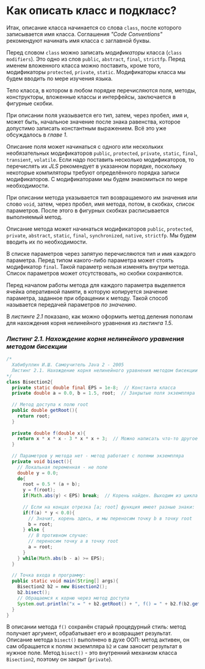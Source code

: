 # Как описать класс и подкласс?
Итак, описание класса начинается со слова `class`, после которого записывается имя класса. Соглашения *"Code Conventions"* рекомендуют начинать имя класса с заглавной буквы.

Перед словом `class` можно записать *модификаторы* класса (`class modifiers`). Это одно из слов `public`, `abstract`, `final`, `strictfp`. Перед именем вложенного класса можно поставить, кроме того, модификаторы `protected`, `private`, `static`. Модификаторы класса мы будем вводить по мере изучения языка.

Тело класса, в котором в любом порядке перечисляются поля, методы, конструкторы, вложенные классы и интерфейсы, заключается в фигурные скобки.

При описании поля указывается его тип, затем, через пробел, имя и, может быть, начальное значение после знака равенства, которое допустимо записать константным выражением. Всё это уже обсуждалось в *главе 1*.

Описание поля может начинаться с одного или нескольких необязательных модификаторов `public`, `protected`, `private`, `static`, `final`, `transient`, `volatile`. Если надо поставить несколько модификаторов, то перечислять их *JLS* рекомендует в указанном порядке, поскольку некоторые компиляторы требуют определённого порядка записи модификаторов. С модификаторами мы будем знакомиться по мере необходимости.

При описании метода указывается тип возвращаемого им значения или слово `void`, затем, через пробел, имя метода, потом, в скобках, список параметров. После этого в фигурных скобках расписывается выполняемый метод.

Описание метода может начинаться модификаторов `public`, `protected`, `private`, `abstract`, `static`, `final`, `synchronized`, `native`, `strictfp`. Мы будем вводить их по необходимости.

В списке параметров через запятую перечисляются тип и имя каждого параметра. Перед типом какого-либо параметра может стоять модификатор `final`. Такой параметр нельзя изменять внутри метода. Список параметров может отсутствовать, но скобки сохраняются.

Перед началом работы метода для каждого параметра выделяется ячейка оперативной памяти, в которую копируется значение параметра, заданное при обращении к методу. Такой способ называется передачей параметров *по значению*.

В _листинге 2.1_ показано, как можно оформить метод деления пополам для нахождения корня нелинейного уравнения из _листинга 1.5_.

### _Листинг 2.1. Нахождение корня нелинейного уравнения методом бисекции_
```java
/*
  Хабибуллин И.Ш. Самоучитель Java 2 - 2005
  Листинг 2.1. Нахождение корня нелинейного уравнения методом бисекции - стр. 78
*/
class Bisection2{
  private static double final EPS = 1e-8;  // Константа класса
  private double a = 0.0, b = 1.5, root;  // Закрытые поля экземпляра
  
  // Метод доступа к полю root
  public double getRoot(){
    return root;
  }
  
  private double f(double x){
    return x * x * x - 3 * x * x + 3;  // Можно написать что-то другое
  }
  
  // Параметров у метода нет - метод работает с полями экземпляра
  private void bisect(){
    // Локальная переменная - не поле
    double y = 0.0;
    do{
      root = 0.5 * (a + b);
      y = f(root);
      if(Math.abs(y) < EPS) break;  // Корень найден. Выходим из цикла
      
      // Если на концах отрезка [a; root] функция имеет разные знаки:
      if(f(a) * y < 0.0){
        // Значит, корень здесь, и мы переносим точку b в точку root
        b = root;
      } else {
        // В противном случае:
        // переносим точку a в точку root
        a = root;
      }
    } while(Math.abs(b - a) >= EPS);
  }
  
  // Точка входа в программу:
  public static void main(String[] args){
    Bisection2 b2 = new Bisection2();
    b2.bisect();
    // Обращаемся к корню через метод доступа
    System.out.println("x = " + b2.getRoot() + ", f() = " + b2.f(b2.getRoot()));
  }
}
```
В описании метода `f()` сохранён старый процедурный стиль: метод получает аргумент, обрабатывает его и возвращает результат. Описание метода `bisect()` выполнено в духе ООП: метод активен, он сам обращается к полям экземпляра `b2` и сам заносит результат в нужное поле. Метод `bisect()` - это внутренний механизм класса `Bisection2`, поэтому он закрыт (`private`).